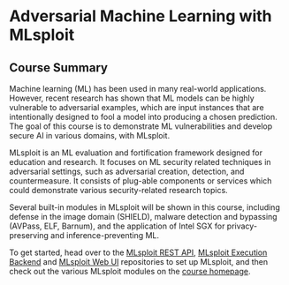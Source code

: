 # Adversarial Machine Learning with MLsploit 


## Course Summary

Machine learning (ML) has been used in many real-world applications. However, recent research has shown that ML models can be highly vulnerable to adversarial examples, which are input instances that are intentionally designed to fool a model into producing a chosen prediction. The goal of this course is to demonstrate ML vulnerabilities and develop secure AI in various domains, with MLsploit.


MLsploit is an ML evaluation and fortification framework designed for education and research. It focuses on ML security related techniques in adversarial settings, such as adversarial creation, detection, and countermeasure. It consists of plug-able components or services which could demonstrate various security-related research topics.


Several built-in modules in MLsploit will be shown in this course, including defense in the image domain (SHIELD), malware detection and bypassing (AVPass, ELF, Barnum), and the application of Intel SGX for privacy-preserving and inference-preventing ML.


To get started, head over to the [MLsploit REST API](https://github.com/mlsploit/mlsploit-rest-api), [MLsploit Execution Backend](https://github.com/mlsploit/mlsploit-execution-backend) and [MLsploit Web UI](https://github.com/mlsploit/mlsploit-web-ui) repositories to set up MLsploit, and then check out the various MLsploit modules on the [course homepage](https://mlsploit.github.io/mlsploit-tutorial/).
